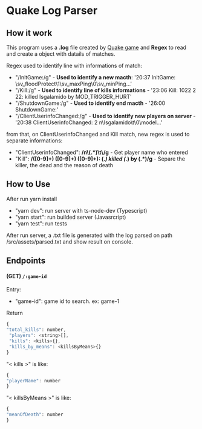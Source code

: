 # Quake Log Parser

## How it work

This program uses a <b>.log</b> file created by [Quake game](https://github.com/id-Software/Quake-III-Arena) and <b>Regex</b> to read and create a object with datails of matches.

<p>Regex used to identify line with informations of match:</p>

- "/InitGame:/g"  - <b>Used to identify a new macth</b>: '20:37 InitGame: \sv_floodProtect\1\sv_maxPing\0\sv_minPing...'
- "/Kill:/g"  - <b>Used to identify line of kills informations</b> - '23:06 Kill: 1022 2 22: <world> killed Isgalamido by MOD_TRIGGER_HURT' 
- "/ShutdownGame:/g"  - <b>Used to identify end macth</b>  - '26:00 ShutdownGame:'
- "/ClientUserinfoChanged:/g" - <b>Used to identify new players on server</b> -  '20:38 ClientUserinfoChanged: 2 n\Isgalamido\t\0\model\...'

from that, on ClientUserinfoChanged and Kill match, new regex is used to separate informations:

- "ClientUserinfoChanged": <b>/n\\(.*)\\t\\/g</b> - Get player name who entered
- "Kill": <b>/([0-9]+) ([0-9]+) ([0-9]+): (.*) killed (.*) by (.*)/g</b> - Separe the killer, the dead and the reason of death

## How to Use

<p>After run yarn install</p>

- "yarn dev": run server with ts-node-dev (Typescript)
- "yarn start": run builded server  (Javasrcript)
- "yarn test": run tests

After run server, a .txt file is generated with the log parsed on path /src/assets/parsed.txt and show result on console.

## Endpoints

#### (GET) `/:game-id` 

Entry: 
- "game-id": game id to search. ex: game-1


Return

 ```js
 {
 "total_kills": number,
  "players": <string>[],
  "kills": <kills>{},
  "kills_by_means": <killsByMeans>{}
 }
 ```
 
 "< kills >" is like:
 ```js
 {
"playerName": number
}
```

 "< killsByMeans >" is like:
 ```js
 {
 "meanOfDeath": number
 }
 
